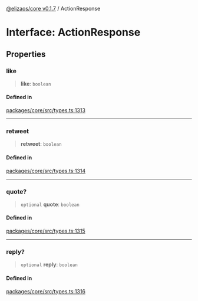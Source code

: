 [@elizaos/core v0.1.7](../index.md) / ActionResponse

# Interface: ActionResponse

## Properties

### like

> **like**: `boolean`

#### Defined in

[packages/core/src/types.ts:1313](https://github.com/bbopar/eliza/blob/main/packages/core/src/types.ts#L1313)

***

### retweet

> **retweet**: `boolean`

#### Defined in

[packages/core/src/types.ts:1314](https://github.com/bbopar/eliza/blob/main/packages/core/src/types.ts#L1314)

***

### quote?

> `optional` **quote**: `boolean`

#### Defined in

[packages/core/src/types.ts:1315](https://github.com/bbopar/eliza/blob/main/packages/core/src/types.ts#L1315)

***

### reply?

> `optional` **reply**: `boolean`

#### Defined in

[packages/core/src/types.ts:1316](https://github.com/bbopar/eliza/blob/main/packages/core/src/types.ts#L1316)
